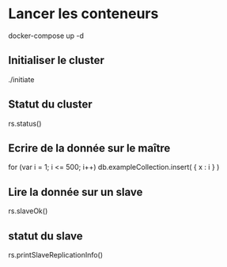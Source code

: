 # Lancer les conteneurs 
docker-compose up -d

## Initialiser le cluster
./initiate

## Statut du cluster
rs.status()

## Ecrire de la donnée sur le maître
for (var i = 1; i <= 500; i++) db.exampleCollection.insert( { x : i } )

## Lire la donnée sur un slave
rs.slaveOk()

## statut du slave
rs.printSlaveReplicationInfo()